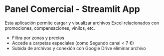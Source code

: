 
# Panel Comercial - Streamlit App

Esta aplicación permite cargar y visualizar archivos Excel relacionados con promociones, compensaciones, vinilos, etc.
- Filtra por zonas y precios
- Accede a carpetas especiales (como Segundo canal < 7 €)
- Subida de archivos y conexión con Google Drive
eliminar archivo
